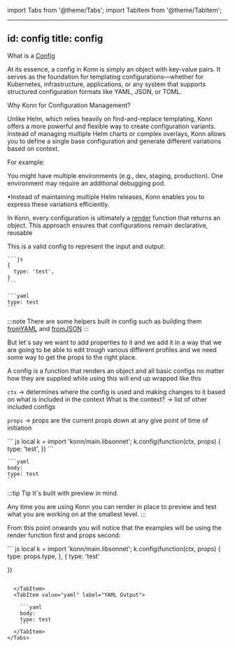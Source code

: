 import Tabs from '@theme/Tabs';
import TabItem from '@theme/TabItem';

---
id: config
title: config
---
What is a [Config](api/config/api-config-new)

At its essence, a config in Konn is simply an object with key-value pairs. It serves as the foundation for templating configurations—whether for Kubernetes, infrastructure, applications, or any system that supports structured configuration formats like YAML, JSON, or TOML.

Why Konn for Configuration Management?

Unlike Helm, which relies heavily on find-and-replace templating, Konn offers a more powerful and flexible way to create configuration variants. Instead of managing multiple Helm charts or complex overlays, Konn allows you to define a single base configuration and generate different variations based on context.

For example:

You might have multiple environments (e.g., dev, staging, production).
One environment may require an additional debugging pod.

•Instead of maintaining multiple Helm releases, Konn enables you to express these variations efficiently.

In Konn, every configuration is ultimately a [render](api/config/api-config-render) function that returns an object. This approach ensures that configurations remain declarative, reusable



This is a valid config to represent the input and output:


<Tabs>
  <TabItem value="jsonnet" label="Jsonnet" default>

    ```js
    {
      type: 'test',
    }
    ```

  </TabItem>
  <TabItem value="yaml" label="YAML Output">

    ```yaml
    type: test
    ```

  </TabItem>
</Tabs>

:::note
There are some helpers built in config such as building them [fromYAML](/api/config/api-config-fromYaml) and [fromJSON](/api/config/api-config-fromJson)
:::

But let`s say we want to add properties to it and we add it in a way that we are going to be able to edit trough various different profiles and we need some way to get the props to the right place.

A config is a function that renders an object and all basic configs no matter how they are supplied while using this will end up wrapped like this

`ctx` -> determines where the config is used and making changes to it based on what is included in the context
What is the context? -> list of other included configs


`props` -> props are the current props down at any give point of time of initiation

<Tabs>
  <TabItem value="jsonnet" label="Jsonnet" default>
    ``` js
    local k = import 'konn/main.libsonnet';
    k.config(function(ctx, props)
    {
        type: 'test',
    })
    ``` 
  </TabItem>
  <TabItem value="yaml" label="YAML Output">

    ```yaml
    body:
    type: test
    ```
  </TabItem>
</Tabs>


:::tip Tip
It`s built with preview in mind. 

Any time you are using Konn you can render in place to preview and test what you are working on at the smallest level.
:::


From this point onwards you will notice that the examples will be using the render function first and props second:

<Tabs>
  <TabItem value="jsonnet" label="Jsonnet" default>
``` js
local k = import 'konn/main.libsonnet';
k.config(function(ctx, props)
{
    type: props.type,
}, {
    type: 'test'

})
```

  </TabItem>
  <TabItem value="yaml" label="YAML Output">

    ```yaml
    body:
    type: test
    ```
  </TabItem>
</Tabs>



